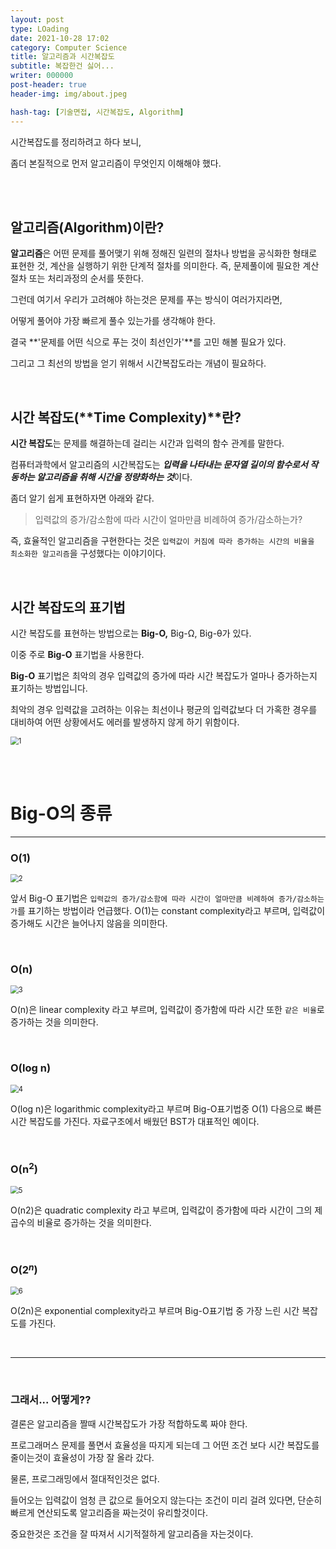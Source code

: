 ```yaml
---
layout: post
type: LOading
date: 2021-10-28 17:02
category: Computer Science
title: 알고리즘과 시간복잡도
subtitle: 복잡한건 싫어...
writer: 000000
post-header: true
header-img: img/about.jpeg

hash-tag: [기술면접, 시간복잡도, Algorithm]
---
```




시간복잡도를 정리하려고 하다 보니,

좀더 본질적으로 먼저 알고리즘이 무엇인지 이해해야 했다.

<br>

<br>

## 알고리즘(Algorithm)이란?

**알고리즘**은 어떤 문제를 풀어맺기 위해 정해진 일련의 절차나 방법을 공식화한 형태로 표현한 것, 계산을 실행하기 위한 단계적 절차를 의미한다. 즉, 문제풀이에 필요한 계산절차 또는 처리과정의 순서를 뜻한다.

그런데 여기서 우리가 고려해야 하는것은 문제를 푸는 방식이 여러가지라면,

어떻게 풀어야 가장 빠르게 풀수 있는가를 생각해야 한다.

결국 **'문제를 어떤 식으로 푸는 것이 최선인가'**를 고민 해볼 필요가 있다.

그리고 그 최선의 방법을 얻기 위해서 시간복잡도라는 개념이 필요하다.

<br>

## 시간 복잡도(**Time Complexity)**란?

**시간 복잡도**는 문제를 해결하는데 걸리는 시간과 입력의 함수 관계를 말한다.

컴퓨터과학에서 알고리즘의 시간복잡도는 ***입력을 나타내는 문자열 길이의 함수로서 작동하는 알고리즘을 취해 시간을 정량화하는 것***이다.

좀더 알기 쉽게 표현하자면 아래와 같다.

> 입력값의 증가/감소함에 따라 시간이 얼마만큼 비례하여 증가/감소하는가?

즉, 효율적인 알고리즘을 구현한다는 것은 `입력값이 커짐에 따라 증가하는 시간의 비율을 최소화한 알고리즘`을 구성했다는 이야기이다.

<br>

## 시간 복잡도의 표기법

시간 복잡도를 표현하는 방법으로는 **Big-O,** Big-Ω, Big-θ가 있다.

이중 주로 **Big-O** 표기법을 사용한다.

**Big-O** 표기법은 최악의 경우 입력값의 증가에 따라 시간 복잡도가 얼마나 증가하는지 표기하는 방법입니다.

최악의 경우 입력값을 고려하는 이유는 최선이나 평균의 입력값보다 더 가혹한 경우를 대비하여 어떤 상황에서도 에러를 발생하지 않게 하기 위함이다.

<img src="img/1.png" alt="1" style="zoom:80%;" />

<br><br>

# **Big-O의 종류**

------

### **O(1)**

<img src="img/2.png" alt="2" style="zoom:80%;" />

앞서 Big-O 표기법은 `입력값의 증가/감소함에 따라 시간이 얼마만큼 비례하여 증가/감소하는가`를 표기하는 방법이라 언급했다. O(1)는 constant complexity라고 부르며, 입력값이 증가해도 시간은 늘어나지 않음을 의미한다.

<br>

### **O(n)**

<img src="img/3.png" alt="3" style="zoom:80%;" />

O(n)은 linear complexity 라고 부르며, 입력값이 증가함에 따라 시간 또한 `같은 비율`로 증가하는 것을 의미한다.

<br>

### **O(log n)**

<img src="img/4.png" alt="4" style="zoom:80%;" />

O(log n)은 logarithmic complexity라고 부르며 Big-O표기법중 O(1) 다음으로 빠른 시간 복잡도를 가진다. 자료구조에서 배웠던 BST가 대표적인 예이다.

<br>

### **O(n$^2$)**

<img src="img/5.png" alt="5" style="zoom:80%;" />

O(n2)은 quadratic complexity 라고 부르며, 입력값이 증가함에 따라 시간이 그의 제곱수의 비율로 증가하는 것을 의미한다.

<br>

### **O(2$^n$)**

<img src="img/6.png" alt="6" style="zoom:80%;" />

O(2n)은 exponential complexity라고 부르며 Big-O표기법 중 가장 느린 시간 복잡도를 가진다.

<br>

------

<br>

### 그래서... 어떻게??

결론은 알고리즘을 짤때 시간복잡도가 가장 적합하도록 짜야 한다.

프로그래머스 문제를 풀면서 효율성을 따지게 되는데 그 어떤 조건 보다 시간 복잡도를 줄이는것이 효율성이 가장 잘 올라 갔다.

물론, 프로그래밍에서 절대적인것은 없다.

들어오는 입력값이 엄청 큰 값으로 들어오지 않는다는 조건이 미리 걸려 있다면, 단순히 빠르게 연산되도록 알고리즘을 짜는것이 유리할것이다.

중요한것은 조건을 잘 따져서 시기적절하게 알고리즘을 자는것이다.